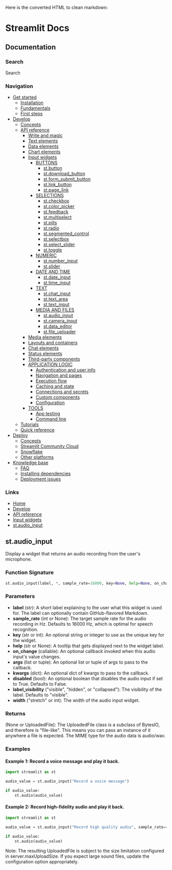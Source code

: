 Here is the converted HTML to clean markdown:

# Streamlit Docs
## Documentation

### Search
Search

### Navigation
* [Get started](/get-started)
	+ [Installation](/get-started/installation)
	+ [Fundamentals](/get-started/fundamentals)
	+ [First steps](/get-started/tutorials)
* [Develop](/develop)
	+ [Concepts](/develop/concepts)
	+ [API reference](/develop/api-reference)
		- [Write and magic](/develop/api-reference/write-magic)
		- [Text elements](/develop/api-reference/text)
		- [Data elements](/develop/api-reference/data)
		- [Chart elements](/develop/api-reference/charts)
		- [Input widgets](/develop/api-reference/widgets)
			- [BUTTONS](#)
				+ [st.button](/develop/api-reference/widgets/st.button)
				+ [st.download_button](/develop/api-reference/widgets/st.download_button)
				+ [st.form_submit_button](/develop/api-reference/execution-flow/st.form_submit_button)
				+ [st.link_button](/develop/api-reference/widgets/st.link_button)
				+ [st.page_link](/develop/api-reference/widgets/st.page_link)
			- [SELECTIONS](#)
				+ [st.checkbox](/develop/api-reference/widgets/st.checkbox)
				+ [st.color_picker](/develop/api-reference/widgets/st.color_picker)
				+ [st.feedback](/develop/api-reference/widgets/st.feedback)
				+ [st.multiselect](/develop/api-reference/widgets/st.multiselect)
				+ [st.pills](/develop/api-reference/widgets/st.pills)
				+ [st.radio](/develop/api-reference/widgets/st.radio)
				+ [st.segmented_control](/develop/api-reference/widgets/st.segmented_control)
				+ [st.selectbox](/develop/api-reference/widgets/st.selectbox)
				+ [st.select_slider](/develop/api-reference/widgets/st.select_slider)
				+ [st.toggle](/develop/api-reference/widgets/st.toggle)
			- [NUMERIC](#)
				+ [st.number_input](/develop/api-reference/widgets/st.number_input)
				+ [st.slider](/develop/api-reference/widgets/st.slider)
			- [DATE AND TIME](#)
				+ [st.date_input](/develop/api-reference/widgets/st.date_input)
				+ [st.time_input](/develop/api-reference/widgets/st.time_input)
			- [TEXT](#)
				+ [st.chat_input](/develop/api-reference/chat/st.chat_input)
				+ [st.text_area](/develop/api-reference/widgets/st.text_area)
				+ [st.text_input](/develop/api-reference/widgets/st.text_input)
			- [MEDIA AND FILES](#)
				+ [st.audio_input](/develop/api-reference/widgets/st.audio_input)
				+ [st.camera_input](/develop/api-reference/widgets/st.camera_input)
				+ [st.data_editor](/develop/api-reference/data/st.data_editor)
				+ [st.file_uploader](/develop/api-reference/widgets/st.file_uploader)
		- [Media elements](/develop/api-reference/media)
		- [Layouts and containers](/develop/api-reference/layout)
		- [Chat elements](/develop/api-reference/chat)
		- [Status elements](/develop/api-reference/status)
		- [Third-party components](https://streamlit.io/components)
		- [APPLICATION LOGIC](#)
			+ [Authentication and user info](/develop/api-reference/user)
			+ [Navigation and pages](/develop/api-reference/navigation)
			+ [Execution flow](/develop/api-reference/execution-flow)
			+ [Caching and state](/develop/api-reference/caching-and-state)
			+ [Connections and secrets](/develop/api-reference/connections)
			+ [Custom components](/develop/api-reference/custom-components)
			+ [Configuration](/develop/api-reference/configuration)
		- [TOOLS](#)
			+ [App testing](/develop/api-reference/app-testing)
			+ [Command line](/develop/api-reference/cli)
	+ [Tutorials](/develop/tutorials)
	+ [Quick reference](/develop/quick-reference)
* [Deploy](/deploy)
	+ [Concepts](/deploy/concepts)
	+ [Streamlit Community Cloud](/deploy/streamlit-community-cloud)
	+ [Snowflake](/deploy/snowflake)
	+ [Other platforms](/deploy/tutorials)
* [Knowledge base](/knowledge-base)
	+ [FAQ](/knowledge-base/using-streamlit)
	+ [Installing dependencies](/knowledge-base/dependencies)
	+ [Deployment issues](/knowledge-base/deploy)

### Links
* [Home](/)
* [Develop](/develop)
* [API reference](/develop/api-reference)
* [Input widgets](/develop/api-reference/widgets)
* [st.audio_input](/develop/api-reference/widgets/st.audio_input)

## st.audio_input
Display a widget that returns an audio recording from the user's microphone.

### Function Signature
```python
st.audio_input(label, *, sample_rate=16000, key=None, help=None, on_change=None, args=None, kwargs=None, disabled=False, label_visibility="visible", width="stretch")
```
### Parameters

* **label** (str): A short label explaining to the user what this widget is used for. The label can optionally contain GitHub-flavored Markdown.
* **sample_rate** (int or None): The target sample rate for the audio recording in Hz. Defaults to 16000 Hz, which is optimal for speech recognition.
* **key** (str or int): An optional string or integer to use as the unique key for the widget.
* **help** (str or None): A tooltip that gets displayed next to the widget label.
* **on_change** (callable): An optional callback invoked when this audio input's value changes.
* **args** (list or tuple): An optional list or tuple of args to pass to the callback.
* **kwargs** (dict): An optional dict of kwargs to pass to the callback.
* **disabled** (bool): An optional boolean that disables the audio input if set to True. Defaults to False.
* **label_visibility** ("visible", "hidden", or "collapsed"): The visibility of the label. Defaults to "visible".
* **width** ("stretch" or int): The width of the audio input widget.

### Returns
(None or UploadedFile): The UploadedFile class is a subclass of BytesIO, and therefore is "file-like". This means you can pass an instance of it anywhere a file is expected. The MIME type for the audio data is audio/wav.

### Examples

#### Example 1: Record a voice message and play it back.
```python
import streamlit as st

audio_value = st.audio_input("Record a voice message")

if audio_value:
    st.audio(audio_value)
```
#### Example 2: Record high-fidelity audio and play it back.
```python
import streamlit as st

audio_value = st.audio_input("Record high quality audio", sample_rate=48000)

if audio_value:
    st.audio(audio_value)
```
Note: The resulting UploadedFile is subject to the size limitation configured in server.maxUploadSize. If you expect large sound files, update the configuration option appropriately.